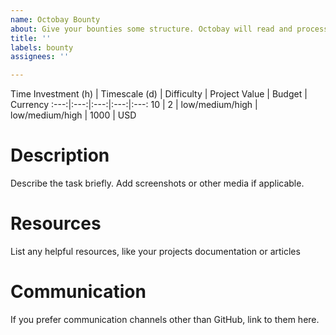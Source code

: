```yaml
---
name: Octobay Bounty
about: Give your bounties some structure. Octobay will read and process it's content.
title: ''
labels: bounty
assignees: ''

---
```


<!---- Don't change these headers! -->
Time Investment (h) | Timescale (d) | Difficulty | Project Value | Budget | Currency
:---:|:---:|:---:|:---:|:---:
10 | 2 | low/medium/high | low/medium/high | 1000 | USD

# Description

Describe the task briefly. Add screenshots or other media if applicable.

# Resources

List any helpful resources, like your projects documentation or articles

# Communication

If you prefer communication channels other than GitHub, link to them here.
